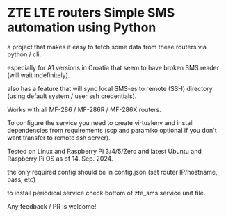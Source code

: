 # ZTE LTE routers Simple SMS automation using Python

a project that makes it easy to fetch some data from these
routers via python / cli. 

especially for A1 versions in Croatia that seem to have broken
SMS reader (will wait indefinitely).

also has a feature that will sync local SMS-es to remote (SSH)
directory (using default system / user ssh credentials).

Works with all MF-286 / MF-286R / MF-286X routers.

To configure the service you need to create virtualenv 
and install dependencies from requirements (scp and paramiko optional
if you don't want transfer to remote ssh server).

Tested on Linux and Raspberry Pi 3/4/5/Zero and latest Ubuntu and Raspberry Pi OS as of 14. Sep. 2024.

the only required config should be in config.json (set router IP/hostname, pass, etc)

to install periodical service check bottom of zte_sms.service unit file.

Any feedback / PR is welcome!
